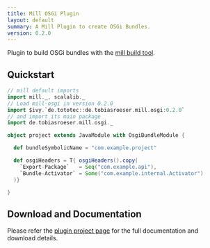 ```yaml
---
title: Mill OSGi Plugin
layout: default
summary: A Mill Plugin to create OSGi Bundles.
version: 0.2.0
---
```


Plugin to build OSGi bundles with the [mill build tool][1].

## Quickstart

```scala
// mill default imports
import mill._, scalalib._
// Load mill-osgi in version 0.2.0
import $ivy.`de.tototec::de.tobiasroeser.mill.osgi:0.2.0`
// and import its main package
import de.tobiasroeser.mill.osgi._

object project extends JavaModule with OsgiBundleModule {

  def bundleSymbolicName = "com.example.project"

  def osgiHeaders = T{ osgiHeaders().copy(
    `Export-Package`   = Seq("com.example.api"),
    `Bundle-Activator` = Some("com.example.internal.Activator")
  )}

}
```

## Download and Documentation

Please refer the [plugin project page][2] for the full documentation and download details.

[1]: https://github.com/lihaoyi/mill
[2]: https://github.com/lefou/mill-osgi
